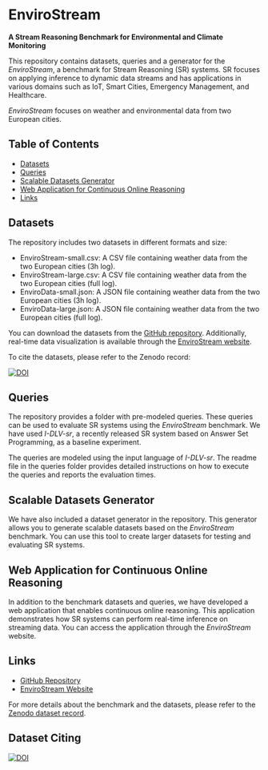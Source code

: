 
# EnviroStream
**A Stream Reasoning Benchmark for Environmental and Climate Monitoring**

This repository contains datasets, queries and a generator for the _EnviroStream_, a benchmark for Stream Reasoning (SR) systems. SR focuses on applying inference to dynamic data streams and has applications in various domains such as IoT, Smart Cities, Emergency Management, and Healthcare.

_EnviroStream_ focuses on weather and environmental data from two European cities.

## Table of Contents
- [Datasets](#datasets)
- [Queries](#queries)
- [Scalable Datasets Generator](#scalable-datasets-generator)
- [Web Application for Continuous Online Reasoning](#web-application-for-continuous-online-reasoning)
- [Links](#links)

## Datasets
The repository includes two datasets in different formats and size:
- EnviroStream-small.csv: A CSV file containing weather data from the two European cities (3h log).
- EnviroStream-large.csv: A CSV file containing weather data from the two European cities (full log).
- EnviroData-small.json: A JSON file containing weather data from the two European cities (3h log).
- EnviroData-large.json: A JSON file containing weather data from the two European cities (full log).

You can download the datasets from the [GitHub repository](https://github.com/DeMaCS-UNICAL/EnviroStream). Additionally, real-time data visualization is available through the [EnviroStream website](https://experiments.demacs.unical.it/).

To cite the datasets, please refer to the Zenodo record:

[![DOI](https://zenodo.org/badge/DOI/10.5281/zenodo.8142369.svg)](https://doi.org/10.5281/zenodo.8142369)

## Queries
The repository provides a folder with pre-modeled queries. These queries can be used to evaluate SR systems using the _EnviroStream_ benchmark. We have used _I-DLV-sr_, a recently released SR system based on Answer Set Programming, as a baseline experiment.

The queries are modeled using the input language of _I-DLV-sr_. The readme file in the queries folder provides detailed instructions on how to execute the queries and reports the evaluation times.

## Scalable Datasets Generator
We have also included a dataset generator in the repository. This generator allows you to generate scalable datasets based on the _EnviroStream_ benchmark. You can use this tool to create larger datasets for testing and evaluating SR systems.

## Web Application for Continuous Online Reasoning
In addition to the benchmark datasets and queries, we have developed a web application that enables continuous online reasoning. This application demonstrates how SR systems can perform real-time inference on streaming data. You can access the application through the _EnviroStream_ website.

## Links
- [GitHub Repository](https://github.com/DeMaCS-UNICAL/EnviroStream)
- [EnviroStream Website](https://experiments.demacs.unical.it/)

For more details about the benchmark and the datasets, please refer to the [Zenodo dataset record](https://doi.org/10.5281/zenodo.8142369).

## Dataset Citing
[![DOI](https://zenodo.org/badge/DOI/10.5281/zenodo.8142369.svg)](https://doi.org/10.5281/zenodo.8142369)
